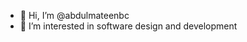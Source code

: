 - 👋 Hi, I’m @abdulmateenbc
- 👀 I’m interested in software design and development

<!---
abdulmateenbc/abdulmateenbc is a ✨ special ✨ repository because its `README.md` (this file) appears on your GitHub profile.
You can click the Preview link to take a look at your changes.
--->
